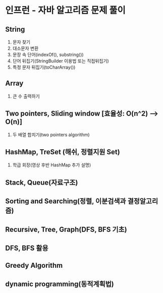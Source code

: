 # 인프런 - 자바 알고리즘 문제 풀이

## String
1. 문자 찾기
2. 대소문자 변환
3. 문장 속 단어(indexOf(), substring())
4. 단어 뒤집기(StringBuilder 이용법 또는 직접뒤집기)
5. 특정 문자 뒤집기(toCharArray())

## Array
1. 큰 수 출력하기

## Two pointers, Sliding window [효율성: O(n^2) --> O(n)]
1. 두 배열 합치기(two pointers algorithm)

## HashMap, TreSet (해쉬, 정렬지원 Set)
1. 학급 회장(영상 후반 HashMap 추가 설명)

## Stack, Queue(자료구조)

## Sorting and Searching(정렬, 이분검색과 결정알고리즘)

## Recursive, Tree, Graph(DFS, BFS 기초)

## DFS, BFS 활용

## Greedy Algorithm

## dynamic programming(동적계획법)
